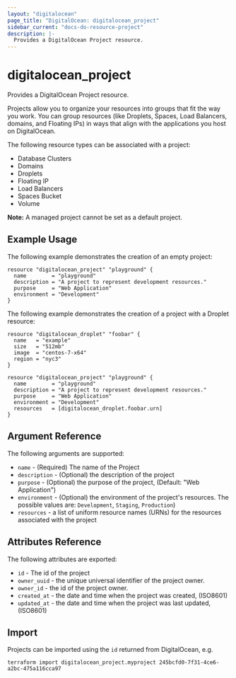 ```yaml
---
layout: "digitalocean"
page_title: "DigitalOcean: digitalocean_project"
sidebar_current: "docs-do-resource-project"
description: |-
  Provides a DigitalOcean Project resource.
---
```


# digitalocean\_project

Provides a DigitalOcean Project resource.

Projects allow you to organize your resources into groups that fit the way you work.
You can group resources (like Droplets, Spaces, Load Balancers, domains, and Floating IPs)
in ways that align with the applications you host on DigitalOcean.

The following resource types can be associated with a project:

* Database Clusters
* Domains
* Droplets
* Floating IP
* Load Balancers
* Spaces Bucket
* Volume

**Note:** A managed project cannot be set as a default project.

## Example Usage

The following example demonstrates the creation of an empty project:

```hcl
resource "digitalocean_project" "playground" {
  name        = "playground"
  description = "A project to represent development resources."
  purpose     = "Web Application"
  environment = "Development"
}
```

The following example demonstrates the creation of a project with a Droplet resource:

```hcl
resource "digitalocean_droplet" "foobar" {
  name   = "example"
  size   = "512mb"
  image  = "centos-7-x64"
  region = "nyc3"
}

resource "digitalocean_project" "playground" {
  name        = "playground"
  description = "A project to represent development resources."
  purpose     = "Web Application"
  environment = "Development"
  resources   = [digitalocean_droplet.foobar.urn]
}
```

## Argument Reference

The following arguments are supported:

* `name` - (Required) The name of the Project
* `description` - (Optional) the description of the project
* `purpose` - (Optional) the purpose of the project, (Default: "Web Application")
* `environment` - (Optional) the environment of the project's resources. The possible values are: `Development`, `Staging`, `Production`)
* `resources` - a list of uniform resource names (URNs) for the resources associated with the project

## Attributes Reference

The following attributes are exported:

* `id` - The id of the project
* `owner_uuid` - the unique universal identifier of the project owner.
* `owner_id` - the id of the project owner.
* `created_at` - the date and time when the project was created, (ISO8601)
* `updated_at` - the date and time when the project was last updated, (ISO8601)

## Import

Projects can be imported using the `id` returned from DigitalOcean, e.g.

```
terraform import digitalocean_project.myproject 245bcfd0-7f31-4ce6-a2bc-475a116cca97
```
